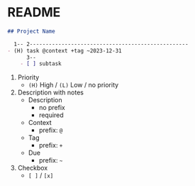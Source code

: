 # README

```md
## Project Name

  1-- 2--------------------------------------------------
- (H) task @context +tag ~2023-12-31
      3--
    - [ ] subtask
```

1. Priority
    - `(H)` High / `(L)` Low / no priority
2. Description with notes
    - Description
        - no prefix
        - required
    - Context
        - prefix: `@`
    - Tag
        - prefix: `+`
    - Due
        - prefix: `~`
3. Checkbox
    - `[ ]` / `[x]`


